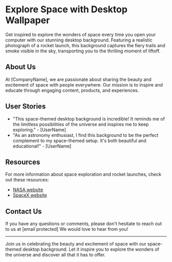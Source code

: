 <!--font:Montserrat-->

# Explore Space with Desktop Wallpaper

Get inspired to explore the wonders of space every time you open your computer with our stunning desktop background. Featuring a realistic photograph of a rocket launch, this background captures the fiery trails and smoke visible in the sky, transporting you to the thrilling moment of liftoff.

## About Us

At [CompanyName], we are passionate about sharing the beauty and excitement of space with people everywhere. Our mission is to inspire and educate through engaging content, products, and experiences.

## User Stories

- "This space-themed desktop background is incredible! It reminds me of the limitless possibilities of the universe and inspires me to keep exploring." - [UserName]
- "As an astronomy enthusiast, I find this background to be the perfect complement to my space-themed setup. It's both beautiful and educational!" - [UserName]

## Resources

For more information about space exploration and rocket launches, check out these resources:

- [NASA website](#)
- [SpaceX website](#)

## Contact Us

If you have any questions or comments, please don't hesitate to reach out to us at [email protected] We would love to hear from you!

---

Join us in celebrating the beauty and excitement of space with our space-themed desktop background. Let it inspire you to explore the wonders of the universe and discover all that it has to offer.

<!--

Write me content for website with wallpaper which alt text is:

"A realistic photograph of a rocket launch, with fiery trails and smoke visible in the sky."

The name/title of the page should not be 1:1 copy of the alt text but rather a real content of the website which is using this wallpaper.

- Use markdown format 
- Start with heading
- Heading should be short and concise
- The content should look like a real website 
- The website should not be about the wallpaper, wallpaper is just a related background
- Heading should be contain work "wallpaper" or "background"
- Include real sections like references, contact, user stories, etc. use things relevant to the page purpose.
- Feel free to use structure like headings, bullets, numbering, blockquotes, paragraphs, horizontal lines, etc.
- You can use formatting like bold or _italic_
- You can include UTF-8 emojis
- Links should be only #hash anchors (and you can refer to the document itself)
- Do not include images


---


# SpaceX Launch Wallpaper for Your Desktop Background

Bring the excitement of space exploration to your computer with this stunning wallpaper featuring a realistic photograph of a rocket launch. The fiery trails and smoke visible in the sky will transport you to the thrilling moment of liftoff.

## About Us

At [CompanyName], we are passionate about bringing the wonders of space to people everywhere. Our mission is to inspire and educate through engaging content, products, and experiences.

## User Stories

- "I love having this wallpaper on my desktop! It reminds me of the incredible achievements of humanity and inspires me to keep reaching for the stars." - [UserName]
- "As an astronomy student, I find this wallpaper to be the perfect backdrop for my studies. It's both beautiful and educational!" - [UserName]

## References

For more information about SpaceX and their launches, check out these resources:

- [SpaceX website](#)
- [NASA Launch Schedule](#)

## Contact Us

If you have any questions or comments, please don't hesitate to reach out to us at [email protected] We would love to hear from you!

---

Stay inspired with our SpaceX Launch wallpaper and join us in celebrating the amazing accomplishments of human spaceflight.


---


Heading should not include word "wallpaper". The website should not be about the wallpaper itself, wallpaper is just a related background, rewrite whole content.


---


# Explore the Wonders of Space with Our Desktop Background

Bring the excitement of space exploration to your computer with our stunning desktop background featuring a realistic photograph of a rocket launch. The fiery trails and smoke visible in the sky will transport you to the thrilling moment of liftoff, inspiring you to reach for the stars.

## About Us

At [CompanyName], we are passionate about sharing the wonders of space with people everywhere. Our mission is to inspire and educate through engaging content, products, and experiences.

## User Stories

- "I love having this desktop background on my computer! It reminds me of the incredible achievements of humanity and inspires me to keep exploring." - [UserName]
- "As an astronomy enthusiast, I find this background to be the perfect complement to my space-themed setup. It's both beautiful and educational!" - [UserName]

## Resources

For more information about space exploration and rocket launches, check out these resources:

- [NASA website](#)
- [SpaceX website](#)

## Contact Us

If you have any questions or comments, please don't hesitate to reach out to us at [email protected] We would love to hear from you!

---

Join us in celebrating the amazing accomplishments of human spaceflight with our stunning desktop background. Let it inspire you to explore the wonders of the universe and reach for the stars.


---


Heading is too long, rewrite whole content.


---


# Reach for the Stars with Our Space-Themed Desktop Background

Experience the thrill of space exploration every time you open your computer with our stunning desktop background. Featuring a realistic photograph of a rocket launch, this background captures the fiery trails and smoke visible in the sky, transporting you to the thrilling moment of liftoff.

## About Us

At [CompanyName], we are passionate about sharing the wonders of space with people everywhere. Our mission is to inspire and educate through engaging content, products, and experiences.

## User Stories

- "This space-themed desktop background is simply amazing! It inspires me to keep reaching for the stars and reminds me of the incredible achievements of humanity." - [UserName]
- "As an astronomy enthusiast, I find this background to be the perfect complement to my space-themed setup. It's both beautiful and educational!" - [UserName]

## Resources

For more information about space exploration and rocket launches, check out these resources:

- [NASA website](#)
- [SpaceX website](#)

## Contact Us

If you have any questions or comments, please don't hesitate to reach out to us at [email protected] We would love to hear from you!

---

Join us in celebrating the amazing accomplishments of human spaceflight with our space-themed desktop background. Let it inspire you to explore the wonders of the universe and reach for the stars.


---


Heading is too long, rewrite whole content.


---


# Explore the Universe with Our Space-Themed Desktop Background

Get inspired to explore the wonders of space every time you open your computer with our stunning desktop background. Featuring a realistic photograph of a rocket launch, this background captures the fiery trails and smoke visible in the sky, transporting you to the thrilling moment of liftoff.

## About Us

At [CompanyName], we are passionate about sharing the beauty and excitement of space with people everywhere. Our mission is to inspire and educate through engaging content, products, and experiences.

## User Stories

- "This space-themed desktop background is incredible! It reminds me of the limitless possibilities of the universe and inspires me to keep exploring." - [UserName]
- "As an astronomy enthusiast, I find this background to be the perfect complement to my space-themed setup. It's both beautiful and educational!" - [UserName]

## Resources

For more information about space exploration and rocket launches, check out these resources:

- [NASA website](#)
- [SpaceX website](#)

## Contact Us

If you have any questions or comments, please don't hesitate to reach out to us at [email protected] We would love to hear from you!

---

Join us in celebrating the beauty and excitement of space with our space-themed desktop background. Let it inspire you to explore the wonders of the universe and discover all that it has to offer.


---


Write me a Google font which is best fitting for the website.

Pick from the list:
- Great Vibes
- Roboto
- Futura
- Orbitron
- Barlow Condensed
- Lato
- Alegreya
- Playfair Display
- Raleway
- Montserrat
- Inter
- Exo 2
- Lobster
- Dancing Script
- Poppins
- Open Sans
- IBM Plex Sans


Write just the font name nothing else.


---


Montserrat

-->
